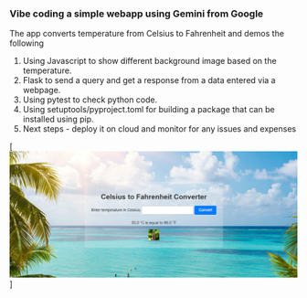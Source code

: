 ### Vibe coding a simple webapp using Gemini from Google

The app converts temperature from Celsius to Fahrenheit and demos the following
1. Using Javascript to show different background image based on the temperature.
2. Flask to send a query and get a response from a data entered via a webpage.
3. Using pytest to check python code.
4. Using setuptools/pyproject.toml for building a package that can be installed using pip.
5. Next steps - deploy it on cloud and monitor for any issues and expenses

[![Webapp to convert temperature](Screenshot.png)]
